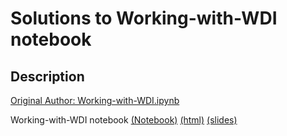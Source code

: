 # Solutions to Working-with-WDI notebook

## Description
[Original Author: Working-with-WDI.ipynb](https://github.com/SMU-Econ-Growth/EconGrowthUG-Notebooks/blob/main/Working-with-WDI.ipynb)

Working-with-WDI notebook [(Notebook)](https://github.com/claytonnabors/Working-with-WDI/blob/main/Working-with-WDI.ipynb) [(html)](https://github.com/claytonnabors/Working-with-WDI/blob/main/index.html) [(slides)](https://github.com/claytonnabors/Working-with-WDI/blob/main/index.slides.html)
